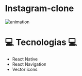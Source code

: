 # Instagram-clone



![animation](https://user-images.githubusercontent.com/62677231/85490245-cbb4a180-b5a7-11ea-9294-fd1007f939d6.gif)


# 💻 Tecnologias 💻

- React Native
- React Navigation
- Vector icons

